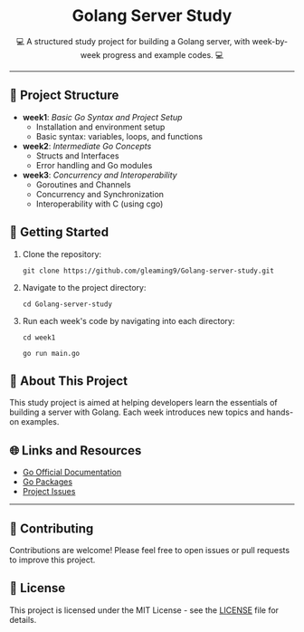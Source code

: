 <h1 align="center">Golang Server Study</h1>
<!---
<p align="center">
    <img src="https://img.shields.io/badge/Language-Go-blue" alt="Language" />
    <img src="https://img.shields.io/badge/Status-Active-green" alt="Status" />
</p>
--->

<p align="center">💻 A structured study project for building a Golang server, with week-by-week progress and example codes. 💻</p>

<hr/>

<h2>📂 Project Structure</h2>

<ul>
    <li><b>week1</b>: <i>Basic Go Syntax and Project Setup</i>
        <ul>
            <li>Installation and environment setup</li>
            <li>Basic syntax: variables, loops, and functions</li>
        </ul>
    </li>
    <li><b>week2</b>: <i>Intermediate Go Concepts</i>
        <ul>
            <li>Structs and Interfaces</li>
            <li>Error handling and Go modules</li>
        </ul>
    </li>
    <li><b>week3</b>: <i>Concurrency and Interoperability</i>
        <ul>
            <li>Goroutines and Channels</li>
            <li>Concurrency and Synchronization</li>
            <li>Interoperability with C (using cgo)</li>
        </ul>
    </li>
</ul>

<h2>🚀 Getting Started</h2>

<ol>
    <li>Clone the repository:</li>
    <pre><code>git clone https://github.com/gleaming9/Golang-server-study.git</code></pre>
    <li>Navigate to the project directory:</li>
    <pre><code>cd Golang-server-study</code></pre>
    <li>Run each week's code by navigating into each directory:</li>
    <pre><code>cd week1</code></pre>
    <pre><code>go run main.go</code></pre>
</ol>

<h2>📖 About This Project</h2>
<p>This study project is aimed at helping developers learn the essentials of building a server with Golang. Each week introduces new topics and hands-on examples.</p>

<h2>🌐 Links and Resources</h2>
<ul>
    <li><a href="https://go.dev/">Go Official Documentation</a></li>
    <li><a href="https://pkg.go.dev/">Go Packages</a></li>
    <li><a href="https://github.com/gleaming9/Golang-server-study/issues">Project Issues</a></li>
</ul>

<hr/>

<h2>🤝 Contributing</h2>
<p>Contributions are welcome! Please feel free to open issues or pull requests to improve this project.</p>

<h2>📄 License</h2>
<p>This project is licensed under the MIT License - see the <a href="LICENSE">LICENSE</a> file for details.</p>
